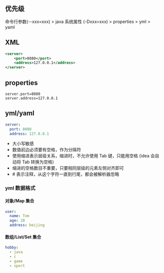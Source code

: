 ## 优先级
命令行参数(--xxx=xxx) > java 系统属性 (-Dxxx=xxx) > properties > yml > yaml
## XML
```xml
<server>
	<port>8080</port>
	<address>127.0.0.1</address>
</server>
```

## properties
```properties
server.port=8080
server.address=127.0.0.1
```

## yml/yaml
```yml
server:
  port: 8080
  address: 127.0.0.1
```
- 大小写敏感
- 数值前边必须要有空格，作为分隔符
- 使用缩进表示层级关系，缩进时，不允许使用 Tab 键，只能用空格 (idea 会自动将 Tab 转换为空格)
- 缩进的空格数目不重要，只要相同层级的元素左侧对齐即可
- $\#$ 表示注释，从这个字符一直到行尾，都会被解析器忽略

### yml 数据格式
#### 对象/Map 集合
```yml
user:  
  name: Tom  
  age: 20  
  address: beijing
```
#### 数组/List/Set 集合
```yml
hobby:  
  - java  
  - c  
  - game  
  - sport
```
